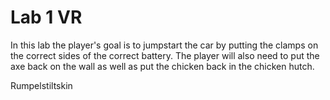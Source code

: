 # Lab 1 VR

In this lab the player's goal is to jumpstart the car by putting the clamps on the correct sides of the correct battery. The player will also need to put the axe back on the wall as well as put the chicken back in the chicken hutch.

Rumpelstiltskin